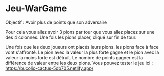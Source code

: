 # Jeu-WarGame

Objectif : Avoir plus de points que son adversaire

Pour cela vous allez avoir 3 pions par tour que vous allez placez sur une des 4 colonnes.
Une fois les pions placer, cliqué sur fin de tour.

Une fois que les deux joueurs ont placés leurs pions.
les pions face à face vont s'affronté. Le pion avec la valeur la plus forte gagne et le pion avec la valeur la moins forte est détruit.
Le nombre de points gagner est la différence de valeur entre les deux pions.
Vous pouvez tester le jeu ici : https://bucolic-cactus-5db705.netlify.app/
